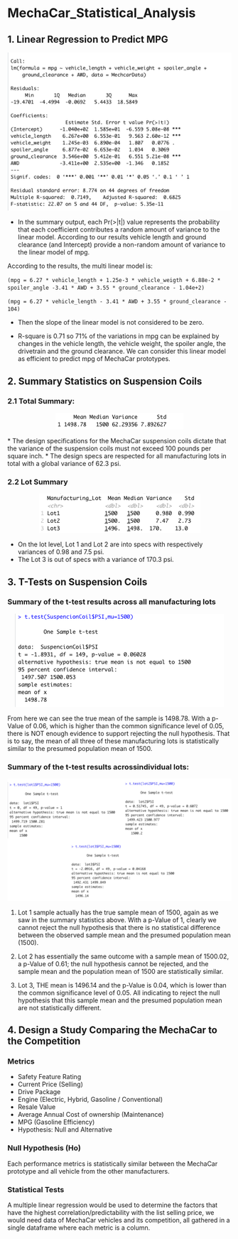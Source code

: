 # MechaCar_Statistical_Analysis

## 1. Linear Regression to Predict MPG


<p align="center">
  <img  src="Resources/LinearRegresion1.png">
</p>

* In the summary output, each Pr(>|t|) value represents the probability that each coefficient contributes a random amount of variance to the linear model. According to our results vehicle length and ground clearance (and Intercept) provide a non-random amount of variance to the linear model of mpg.

According to the results, the multi linear model is:

`(mpg = 6.27 * vehicle_length + 1.25e-3 * vehicle_weigth + 6.88e-2 * spoiler_angle -3.41 * AWD + 3.55 * ground_clearance - 1.04e+2)`

`(mpg = 6.27 * vehicle_length - 3.41 * AWD + 3.55 * ground_clearance - 104)`

* Then the slope of the linear model is not considered to be zero.

* R-square is 0.71 so 71% of the variations in mpg can be explained by changes in the vehicle length, the vehicle weight, the spoiler angle, the drivetrain and the ground clearance. We can consider this linear model as efficient to predict mpg of MechaCar prototypes.

## 2. Summary Statistics on Suspension Coils
### 2.1 Total Summary:
<p align="center">
  <img  src="Resources/TotalSummary.png">
</p>
 * The design specifications for the MechaCar suspension coils dictate that the variance of the suspension coils must not exceed 100 pounds per square inch.
* The design specs are respected for all manufacturing lots in total with a global variance of 62.3 psi.

### 2.2 Lot Summary
<p align="center">
  <img  src="Resources/LotSummary.png">
</p>

* On the lot level, Lot 1 and Lot 2 are into specs with respectively variances of 0.98 and 7.5 psi. 
* The Lot 3 is out of specs with a variance of 170.3 psi.

## 3. T-Tests on Suspension Coils

### Summary of the t-test results across all manufacturing lots

<p align="center">
  <img  src="Resources/Ttest_suspCoil.png">
</p>

From here we can see the true mean of the sample is 1498.78. With a p-Value of 0.06, which is higher than the common significance level of 0.05, there is NOT enough evidence to support rejecting the null hypothesis. That is to say, the mean of all three of these manufacturing lots is statistically similar to the presumed population mean of 1500.

### Summary of the t-test results acrossindividual lots:

<p align="center">
  <img  src="Resources/Lot1Lot2Lot3.png">
</p>

1. Lot 1 sample actually has the true sample mean of 1500, again as we saw in the summary statistics above. With a p-Value of 1, clearly we cannot reject  the null hypothesis that there is no statistical difference between the observed sample mean and the presumed population mean (1500).

2. Lot 2 has essentially the same outcome with a sample mean of 1500.02, a p-Value of 0.61; the null hypothesis cannot be rejected, and the sample mean and the population mean of 1500 are statistically similar.

3.  Lot 3, THE mean is 1496.14 and the p-Value is 0.04, which is lower than the common significance level of 0.05. All indicating to reject the null hypothesis that this sample mean and the presumed population mean are not statistically different.

## 4. Design a Study Comparing the MechaCar to the Competition

### Metrics

* Safety Feature Rating
* Current Price (Selling)
* Drive Package
* Engine (Electric, Hybrid, Gasoline / Conventional)
* Resale Value
* Average Annual Cost of ownership (Maintenance)
* MPG (Gasoline Efficiency)
* Hypothesis: Null and Alternative


### Null Hypothesis (Ho)

Each performance metrics is statistically similar between the MechaCar prototype and all vehicle from the other manufacturers.

### Statistical Tests
A multiple linear regression would be used to determine the factors that have the highest correlation/predictability with the list selling price, we would need data of MechaCar vehicles and its competition, all gathered in a single dataframe where each metric is a column.
